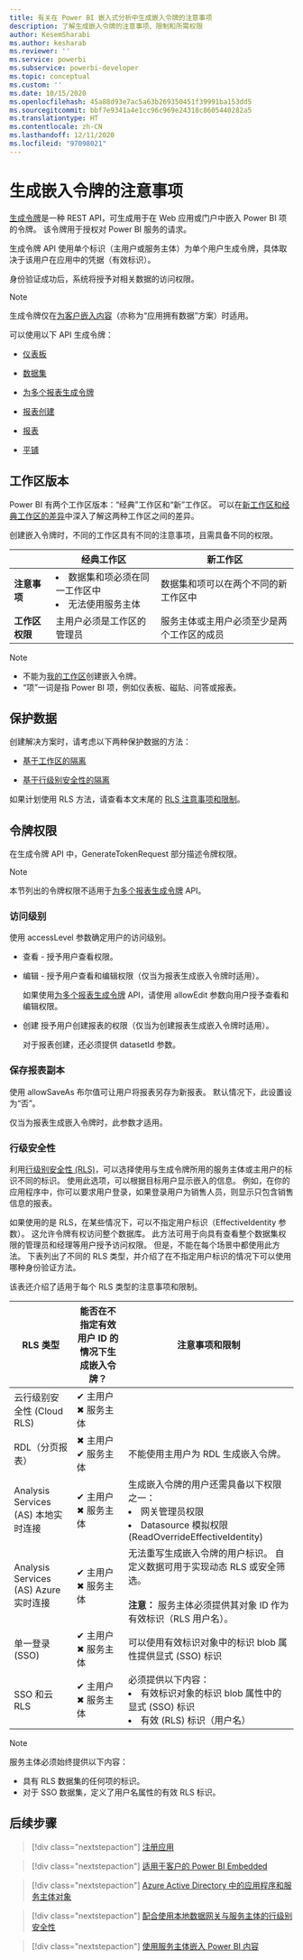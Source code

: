 ```yaml
---
title: 有关在 Power BI 嵌入式分析中生成嵌入令牌的注意事项
description: 了解生成嵌入令牌的注意事项、限制和所需权限
author: KesemSharabi
ms.author: kesharab
ms.reviewer: ''
ms.service: powerbi
ms.subservice: powerbi-developer
ms.topic: conceptual
ms.custom: ''
ms.date: 10/15/2020
ms.openlocfilehash: 45a88d93e7ac5a63b269350451f39991ba153dd5
ms.sourcegitcommit: bbf7e9341a4e1cc96c969e24318c8605440282a5
ms.translationtype: HT
ms.contentlocale: zh-CN
ms.lasthandoff: 12/11/2020
ms.locfileid: "97098021"
---
```

# <a name="considerations-when-generating-an-embed-token"></a>生成嵌入令牌的注意事项

[生成令牌](/rest/api/power-bi/embedtoken)是一种 REST API，可生成用于在 Web 应用或门户中嵌入 Power BI 项的令牌。 该令牌用于授权对 Power BI 服务的请求。

生成令牌 API 使用单个标识（主用户或服务主体）为单个用户生成令牌，具体取决于该用户在应用中的凭据（有效标识）。

身份验证成功后，系统将授予对相关数据的访问权限。

>[!NOTE]
>生成令牌仅在[为客户嵌入内容](embed-sample-for-customers.md)（亦称为“应用拥有数据”方案）时适用。

可以使用以下 API 生成令牌：

* [仪表板](/rest/api/power-bi/embedtoken/dashboards_generatetokeningroup)

* [数据集](/rest/api/power-bi/embedtoken/datasets_generatetokeningroup)

* [为多个报表生成令牌](/rest/api/power-bi/embedtoken/generatetoken)


* [报表创建](/rest/api/power-bi/embedtoken/reports_generatetokenforcreateingroup)

* [报表](/rest/api/power-bi/embedtoken/reports_generatetokeningroup)

* [平铺](/rest/api/power-bi/embedtoken/tiles_generatetokeningroup)

## <a name="workspace-versions"></a>工作区版本

Power BI 有两个工作区版本：“经典”工作区和“新”工作区。 可以在[新工作区和经典工作区的差异](../../collaborate-share/service-new-workspaces.md#new-and-classic-workspace-differences)中深入了解这两种工作区之间的差异。

创建嵌入令牌时，不同的工作区具有不同的注意事项，且需具备不同的权限。

|                  |经典工作区 |新工作区|
|------------------|---------|--------|
|**注意事项**|<li>数据集和项必须在同一工作区中</li><li>无法使用服务主体</li>  |数据集和项可以在两个不同的新工作区中 |
|**工作区权限**|主用户必须是工作区的管理员  |服务主体或主用户必须至少是两个工作区的成员 |

>[!NOTE]
>* 不能为[我的工作区](../../consumer/end-user-workspaces.md#types-of-workspaces)创建嵌入令牌。
>* “项”一词是指 Power BI 项，例如仪表板、磁贴、问答或报表。

## <a name="securing-your-data"></a>保护数据

创建解决方案时，请考虑以下两种保护数据的方法：

* [基于工作区的隔离](embed-multi-tenancy.md#power-bi-workspace-based-isolation)

* [基于行级别安全性的隔离](embed-multi-tenancy.md#row-level-security-based-isolation)

如果计划使用 RLS 方法，请查看本文末尾的 [RLS 注意事项和限制](generate-embed-token.md#row-level-security)。

## <a name="token-permissions"></a>令牌权限

在生成令牌 API 中，GenerateTokenRequest 部分描述令牌权限。

>[!NOTE]
>本节列出的令牌权限不适用于[为多个报表生成令牌](/rest/api/power-bi/embedtoken/generatetoken) API。

### <a name="access-level"></a>访问级别

使用 accessLevel 参数确定用户的访问级别。

* 查看 - 授予用户查看权限。

* 编辑 - 授予用户查看和编辑权限（仅当为报表生成嵌入令牌时适用）。

    如果使用[为多个报表生成令牌](/rest/api/power-bi/embedtoken/generatetoken) API，请使用 allowEdit 参数向用户授予查看和编辑权限。

* 创建 授予用户创建报表的权限（仅当为创建报表生成嵌入令牌时适用）。

    对于报表创建，还必须提供 datasetId 参数。

### <a name="saving-a-copy-of-the-report"></a>保存报表副本

使用 allowSaveAs 布尔值可让用户将报表另存为新报表。 默认情况下，此设置设为“否”。

仅当为报表生成嵌入令牌时，此参数才适用。

### <a name="row-level-security"></a>行级安全性

利用[行级别安全性 (RLS)](embedded-row-level-security.md)，可以选择使用与生成令牌所用的服务主体或主用户的标识不同的标识。 使用此选项，可以根据目标用户显示嵌入的信息。 例如，在你的应用程序中，你可以要求用户登录，如果登录用户为销售人员，则显示只包含销售信息的报表。

如果使用的是 RLS，在某些情况下，可以不指定用户标识（EffectiveIdentity 参数）。 这允许令牌有权访问整个数据库。 此方法可用于向具有查看整个数据集权限的管理员和经理等用户授予访问权限。 但是，不能在每个场景中都使用此方法。 下表列出了不同的 RLS 类型，并介绍了在不指定用户标识的情况下可以使用哪种身份验证方法。

该表还介绍了适用于每个 RLS 类型的注意事项和限制。

|RLS 类型  |能否在不指定有效用户 ID 的情况下生成嵌入令牌？  |注意事项和限制  |
|---------|---------|---------|
|云行级别安全性 (Cloud RLS)      |✔ 主用户<br/>✖ 服务主体          |         |
|RDL（分页报表）     |✖ 主用户<br/>✔ 服务主体        |不能使用主用户为 RDL 生成嵌入令牌。         |
|Analysis Services (AS) 本地实时连接    |✔ 主用户<br/>✖ 服务主体         |生成嵌入令牌的用户还需具备以下权限之一：<li>网关管理员权限</li><li>Datasource 模拟权限 (ReadOverrideEffectiveIdentity)</li>         |
|Analysis Services (AS) Azure 实时连接    |✔ 主用户<br/>✖ 服务主体         |无法重写生成嵌入令牌的用户标识。 自定义数据可用于实现动态 RLS 或安全筛选。<br/><br/>**注意：** 服务主体必须提供其对象 ID 作为有效标识（RLS 用户名）。         |
|单一登录 (SSO)     |✔ 主用户<br/>✖ 服务主体         |可以使用有效标识对象中的标识 blob 属性提供显式 (SSO) 标识         |
|SSO 和云 RLS     |✔ 主用户<br/>✖ 服务主体         |必须提供以下内容：<li>有效标识对象的标识 blob 属性中的显式 (SSO) 标识</li><li>有效 (RLS) 标识（用户名）</li>         |

>[!NOTE]
>服务主体必须始终提供以下内容：
>* 具有 RLS 数据集的任何项的标识。
>* 对于 SSO 数据集，定义了用户名属性的有效 RLS 标识。

## <a name="next-steps"></a>后续步骤

>[!div class="nextstepaction"]
>[注册应用](register-app.md)

> [!div class="nextstepaction"]
>[适用于客户的 Power BI Embedded](embed-sample-for-customers.md)

>[!div class="nextstepaction"]
>[Azure Active Directory 中的应用程序和服务主体对象](/azure/active-directory/develop/app-objects-and-service-principals)

>[!div class="nextstepaction"]
>[配合使用本地数据网关与服务主体的行级别安全性](embedded-row-level-security.md#on-premises-data-gateway-with-service-principal)

>[!div class="nextstepaction"]
>[使用服务主体嵌入 Power BI 内容](embed-service-principal.md)